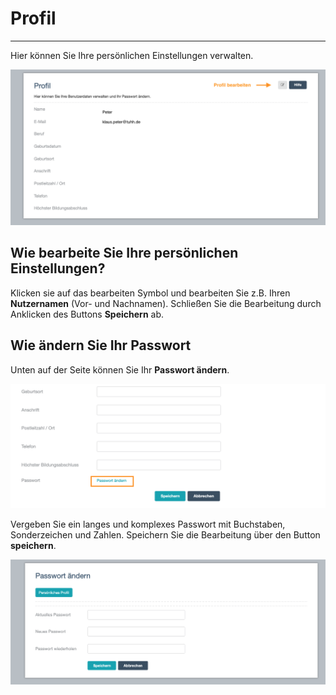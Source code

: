 # Profil

- - -

Hier können Sie Ihre persönlichen Einstellungen verwalten.

![Funktionsübersicht der Profilseite](media/profil.jpg)

## Wie bearbeite Sie Ihre persönlichen Einstellungen?
Klicken sie auf das bearbeiten Symbol und bearbeiten Sie z.B. Ihren **Nutzernamen** (Vor- und Nachnamen). Schließen Sie die Bearbeitung durch Anklicken des Buttons **Speichern** ab.

## Wie ändern Sie Ihr Passwort
Unten auf der Seite können Sie Ihr **Passwort ändern**. 

![Funktionsübersicht der Profilseite](media/profil_aendern.png)

Vergeben Sie ein langes und komplexes Passwort mit Buchstaben, Sonderzeichen und Zahlen. Speichern Sie die Bearbeitung über den Button **speichern**.

![Funktionsübersicht der Profilseite](media/passwort_aendern.png)